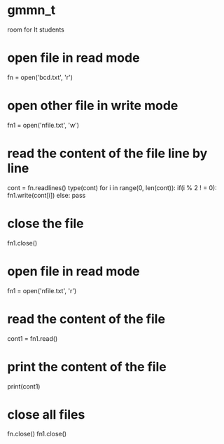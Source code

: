 # gmmn_t
room for It students
# open file in read mode
fn = open('bcd.txt', 'r')
  
# open other file in write mode
fn1 = open('nfile.txt', 'w')
  
# read the content of the file line by line
cont = fn.readlines()
type(cont)
for i in range(0, len(cont)):
    if(i % 2 ! = 0):
        fn1.write(cont[i])
    else:
        pass
  
# close the file
fn1.close()
  
# open file in read mode
fn1 = open('nfile.txt', 'r')
  
# read the content of the file
cont1 = fn1.read()
  
# print the content of the file
print(cont1)
  
# close all files
fn.close()
fn1.close()

